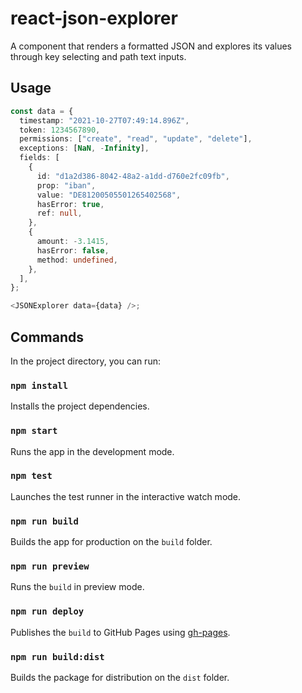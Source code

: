 # react-json-explorer

A component that renders a formatted JSON and explores its values through key selecting and path text inputs.

## Usage

```ts
const data = {
  timestamp: "2021-10-27T07:49:14.896Z",
  token: 1234567890,
  permissions: ["create", "read", "update", "delete"],
  exceptions: [NaN, -Infinity],
  fields: [
    {
      id: "d1a2d386-8042-48a2-a1dd-d760e2fc09fb",
      prop: "iban",
      value: "DE81200505501265402568",
      hasError: true,
      ref: null,
    },
    {
      amount: -3.1415,
      hasError: false,
      method: undefined,
    },
  ],
};

<JSONExplorer data={data} />;
```

## Commands

In the project directory, you can run:

### `npm install`

Installs the project dependencies.

### `npm start`

Runs the app in the development mode.

### `npm test`

Launches the test runner in the interactive watch mode.

### `npm run build`

Builds the app for production on the `build` folder.

### `npm run preview`

Runs the `build` in preview mode.

### `npm run deploy`

Publishes the `build` to GitHub Pages using [gh-pages](https://github.com/tschaub/gh-pages).

### `npm run build:dist`

Builds the package for distribution on the `dist` folder.
